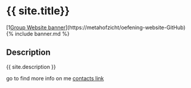 # {{ site.title}}

[1[Group Website banner](./image/site_banner.png)](https://metahofzicht/oefening-website-GitHub)
{% include banner.md %}
## Description
{{ site.description }}

go to find more info on me [contacts link](contact.md)
